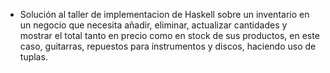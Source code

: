 - Solución al taller de implementacion de Haskell sobre un inventario en un negocio que necesita añadir, eliminar, actualizar cantidades y mostrar el total tanto en precio como en stock de sus productos, en este caso, guitarras, repuestos para instrumentos y discos, haciendo uso de tuplas.
